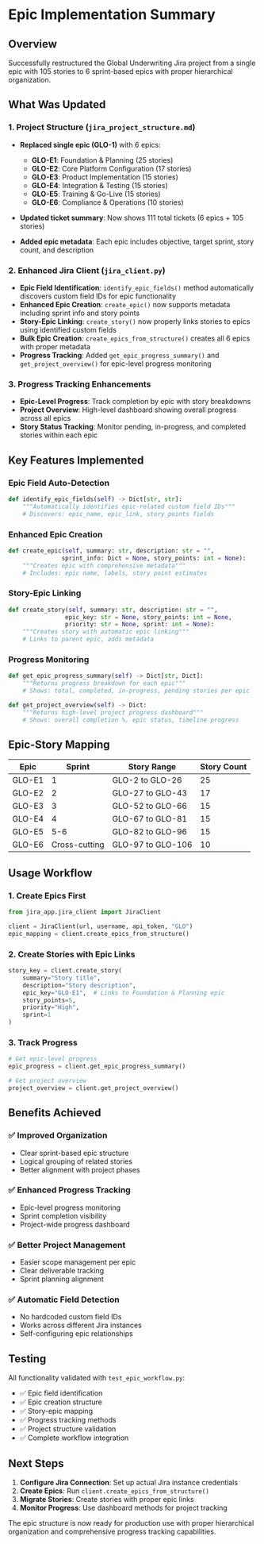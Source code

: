 # Epic Implementation Summary

## Overview
Successfully restructured the Global Underwriting Jira project from a single epic with 105 stories to 6 sprint-based epics with proper hierarchical organization.

## What Was Updated

### 1. Project Structure (`jira_project_structure.md`)
- **Replaced single epic (GLO-1)** with 6 epics:
  - **GLO-E1**: Foundation & Planning (25 stories)
  - **GLO-E2**: Core Platform Configuration (17 stories)  
  - **GLO-E3**: Product Implementation (15 stories)
  - **GLO-E4**: Integration & Testing (15 stories)
  - **GLO-E5**: Training & Go-Live (15 stories)
  - **GLO-E6**: Compliance & Operations (10 stories)

- **Updated ticket summary**: Now shows 111 total tickets (6 epics + 105 stories)
- **Added epic metadata**: Each epic includes objective, target sprint, story count, and description

### 2. Enhanced Jira Client (`jira_client.py`)
- **Epic Field Identification**: `identify_epic_fields()` method automatically discovers custom field IDs for epic functionality
- **Enhanced Epic Creation**: `create_epic()` now supports metadata including sprint info and story points
- **Story-Epic Linking**: `create_story()` now properly links stories to epics using identified custom fields
- **Bulk Epic Creation**: `create_epics_from_structure()` creates all 6 epics with proper metadata
- **Progress Tracking**: Added `get_epic_progress_summary()` and `get_project_overview()` for epic-level progress monitoring

### 3. Progress Tracking Enhancements
- **Epic-Level Progress**: Track completion by epic with story breakdowns
- **Project Overview**: High-level dashboard showing overall progress across all epics
- **Story Status Tracking**: Monitor pending, in-progress, and completed stories within each epic

## Key Features Implemented

### Epic Field Auto-Detection
```python
def identify_epic_fields(self) -> Dict[str, str]:
    """Automatically identifies epic-related custom field IDs"""
    # Discovers: epic_name, epic_link, story_points fields
```

### Enhanced Epic Creation
```python
def create_epic(self, summary: str, description: str = "", 
               sprint_info: Dict = None, story_points: int = None):
    """Creates epic with comprehensive metadata"""
    # Includes: epic name, labels, story point estimates
```

### Story-Epic Linking
```python  
def create_story(self, summary: str, description: str = "", 
                epic_key: str = None, story_points: int = None, 
                priority: str = None, sprint: int = None):
    """Creates story with automatic epic linking"""
    # Links to parent epic, adds metadata
```

### Progress Monitoring
```python
def get_epic_progress_summary(self) -> Dict[str, Dict]:
    """Returns progress breakdown for each epic"""
    # Shows: total, completed, in-progress, pending stories per epic

def get_project_overview(self) -> Dict:
    """Returns high-level project progress dashboard"""
    # Shows: overall completion %, epic status, timeline progress
```

## Epic-Story Mapping

| Epic | Sprint | Story Range | Story Count |
|------|--------|-------------|-------------|
| GLO-E1 | 1 | GLO-2 to GLO-26 | 25 |
| GLO-E2 | 2 | GLO-27 to GLO-43 | 17 |
| GLO-E3 | 3 | GLO-52 to GLO-66 | 15 |
| GLO-E4 | 4 | GLO-67 to GLO-81 | 15 |
| GLO-E5 | 5-6 | GLO-82 to GLO-96 | 15 |
| GLO-E6 | Cross-cutting | GLO-97 to GLO-106 | 10 |

## Usage Workflow

### 1. Create Epics First
```python
from jira_app.jira_client import JiraClient

client = JiraClient(url, username, api_token, "GLO")
epic_mapping = client.create_epics_from_structure()
```

### 2. Create Stories with Epic Links
```python
story_key = client.create_story(
    summary="Story title",
    description="Story description", 
    epic_key="GLO-E1",  # Links to Foundation & Planning epic
    story_points=5,
    priority="High",
    sprint=1
)
```

### 3. Track Progress
```python
# Get epic-level progress
epic_progress = client.get_epic_progress_summary()

# Get project overview
project_overview = client.get_project_overview()
```

## Benefits Achieved

### ✅ Improved Organization
- Clear sprint-based epic structure
- Logical grouping of related stories
- Better alignment with project phases

### ✅ Enhanced Progress Tracking
- Epic-level progress monitoring
- Sprint completion visibility
- Project-wide progress dashboard

### ✅ Better Project Management
- Easier scope management per epic
- Clear deliverable tracking
- Sprint planning alignment

### ✅ Automatic Field Detection
- No hardcoded custom field IDs
- Works across different Jira instances
- Self-configuring epic relationships

## Testing

All functionality validated with `test_epic_workflow.py`:
- ✅ Epic field identification
- ✅ Epic creation structure  
- ✅ Story-epic mapping
- ✅ Progress tracking methods
- ✅ Project structure validation
- ✅ Complete workflow integration

## Next Steps

1. **Configure Jira Connection**: Set up actual Jira instance credentials
2. **Create Epics**: Run `client.create_epics_from_structure()`
3. **Migrate Stories**: Create stories with proper epic links
4. **Monitor Progress**: Use dashboard methods for project tracking

The epic structure is now ready for production use with proper hierarchical organization and comprehensive progress tracking capabilities.